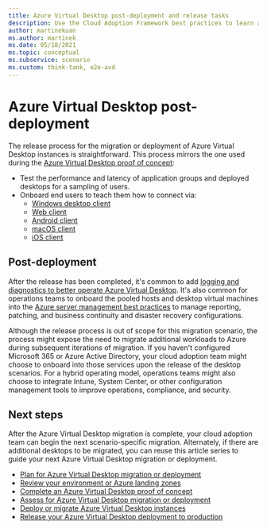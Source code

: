```yaml
---
title: Azure Virtual Desktop post-deployment and release tasks
description: Use the Cloud Adoption Framework best practices to learn about the release process for the migration or deployment of Azure Virtual Desktop instances.
author: martinekuan
ms.author: martinek
ms.date: 05/18/2021
ms.topic: conceptual
ms.subservice: scenario
ms.custom: think-tank, e2e-avd
---
```


# Azure Virtual Desktop post-deployment

The release process for the migration or deployment of Azure Virtual Desktop instances is straightforward. This process mirrors the one used during the [Azure Virtual Desktop proof of concept](./proof-of-concept.md):

- Test the performance and latency of application groups and deployed desktops for a sampling of users.
- Onboard end users to teach them how to connect via:
  - [Windows desktop client](/azure/virtual-desktop/user-documentation/connect-windows-7-10)
  - [Web client](/azure/virtual-desktop/user-documentation/connect-web)
  - [Android client](/azure/virtual-desktop/user-documentation/connect-android)
  - [macOS client](/azure/virtual-desktop/user-documentation/connect-macos)
  - [iOS client](/azure/virtual-desktop/user-documentation/connect-ios)

## Post-deployment

After the release has been completed, it's common to add [logging and diagnostics to better operate Azure Virtual Desktop](/azure/virtual-desktop/azure-monitor). It's also common for operations teams to onboard the pooled hosts and desktop virtual machines into the [Azure server management best practices](../../manage/azure-server-management/index.md) to manage reporting, patching, and business continuity and disaster recovery configurations.

Although the release process is out of scope for this migration scenario, the process might expose the need to migrate additional workloads to Azure during subsequent iterations of migration. If you haven't configured Microsoft 365 or Azure Active Directory, your cloud adoption team might choose to onboard into those services upon the release of the desktop scenarios. For a hybrid operating model, operations teams might also choose to integrate Intune, System Center, or other configuration management tools to improve operations, compliance, and security.

## Next steps

After the Azure Virtual Desktop migration is complete, your cloud adoption team can begin the next scenario-specific migration. Alternately, if there are additional desktops to be migrated, you can reuse this article series to guide your next Azure Virtual Desktop migration or deployment.

- [Plan for Azure Virtual Desktop migration or deployment](./plan.md)
- [Review your environment or Azure landing zones](./ready.md)
- [Complete an Azure Virtual Desktop proof of concept](./proof-of-concept.md)
- [Assess for Azure Virtual Desktop migration or deployment](./migrate-assess.md)
- [Deploy or migrate Azure Virtual Desktop instances](./migrate-deploy.md)
- [Release your Azure Virtual Desktop deployment to production](./migrate-release.md)
